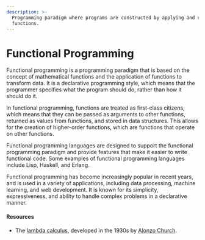 ```yaml
---
description: >-
  Programming paradigm where programs are constructed by applying and composing
  functions.
---
```


# Functional Programming

Functional programming is a programming paradigm that is based on the concept of mathematical functions and the application of functions to transform data. It is a declarative programming style, which means that the programmer specifies what the program should do, rather than how it should do it.

In functional programming, functions are treated as first-class citizens, which means that they can be passed as arguments to other functions, returned as values from functions, and stored in data structures. This allows for the creation of higher-order functions, which are functions that operate on other functions.

Functional programming languages are designed to support the functional programming paradigm and provide features that make it easier to write functional code. Some examples of functional programming languages include Lisp, Haskell, and Erlang.

Functional programming has become increasingly popular in recent years, and is used in a variety of applications, including data processing, machine learning, and web development. It is known for its simplicity, expressiveness, and ability to handle complex problems in a declarative manner.

#### Resources

* The [lambda calculus](https://en.wikipedia.org/wiki/Lambda\_calculus), developed in the 1930s by [Alonzo Church](https://en.wikipedia.org/wiki/Alonzo\_Church).

